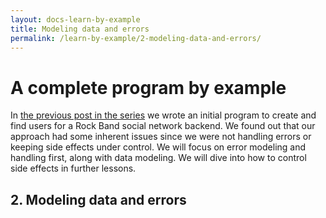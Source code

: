 ```yaml
---
layout: docs-learn-by-example
title: Modeling data and errors
permalink: /learn-by-example/2-modeling-data-and-errors/
---
```


# A complete program by example

In [the previous post in the series](/learn-by-example/1-writing-the-initial-program/) we wrote an initial program to create and find users for a Rock Band social network backend. We found out that our approach had some inherent issues since we were not handling errors or keeping side effects under control. We will focus on error modeling and handling first, along with data modeling. We will dive into how to control side effects in further lessons.

## 2. Modeling data and errors

